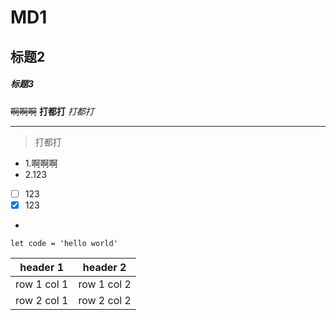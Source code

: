 # MD1
## 标题2
##### 标题3
~~啊啊啊~~
**打都打**
*打都打*

---
> 打都打
- 1.啊啊啊
- 2.123

- [ ] 123
- [x] 123
- 
```
let code = 'hello world'
```

header 1 | header 2
---|---
row 1 col 1 | row 1 col 2
row 2 col 1 | row 2 col 2

